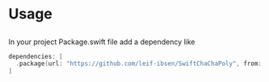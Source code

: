 # Usage

## 

In your project Package.swift file add a dependency like
```swift
dependencies: [
  .package(url: "https://github.com/leif-ibsen/SwiftChaChaPoly", from: "2.3.0"),
]
```
